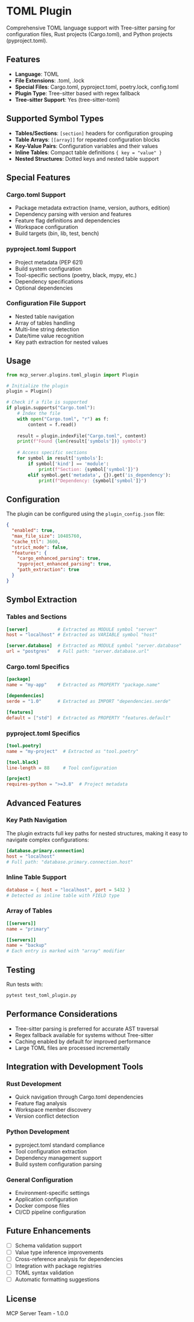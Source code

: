# TOML Plugin

Comprehensive TOML language support with Tree-sitter parsing for configuration files, Rust projects (Cargo.toml), and Python projects (pyproject.toml).

## Features

- **Language**: TOML
- **File Extensions**: .toml, .lock
- **Special Files**: Cargo.toml, pyproject.toml, poetry.lock, config.toml
- **Plugin Type**: Tree-sitter based with regex fallback
- **Tree-sitter Support**: Yes (tree-sitter-toml)

## Supported Symbol Types

- **Tables/Sections**: `[section]` headers for configuration grouping
- **Table Arrays**: `[[array]]` for repeated configuration blocks
- **Key-Value Pairs**: Configuration variables and their values
- **Inline Tables**: Compact table definitions `{ key = "value" }`
- **Nested Structures**: Dotted keys and nested table support

## Special Features

### Cargo.toml Support
- Package metadata extraction (name, version, authors, edition)
- Dependency parsing with version and features
- Feature flag definitions and dependencies
- Workspace configuration
- Build targets (bin, lib, test, bench)

### pyproject.toml Support
- Project metadata (PEP 621)
- Build system configuration
- Tool-specific sections (poetry, black, mypy, etc.)
- Dependency specifications
- Optional dependencies

### Configuration File Support
- Nested table navigation
- Array of tables handling
- Multi-line string detection
- Date/time value recognition
- Key path extraction for nested values

## Usage

```python
from mcp_server.plugins.toml_plugin import Plugin

# Initialize the plugin
plugin = Plugin()

# Check if a file is supported
if plugin.supports("Cargo.toml"):
    # Index the file
    with open("Cargo.toml", "r") as f:
        content = f.read()
    
    result = plugin.indexFile("Cargo.toml", content)
    print(f"Found {len(result['symbols'])} symbols")
    
    # Access specific sections
    for symbol in result['symbols']:
        if symbol['kind'] == 'module':
            print(f"Section: {symbol['symbol']}")
        elif symbol.get('metadata', {}).get('is_dependency'):
            print(f"Dependency: {symbol['symbol']}")
```

## Configuration

The plugin can be configured using the `plugin_config.json` file:

```json
{
  "enabled": true,
  "max_file_size": 10485760,
  "cache_ttl": 3600,
  "strict_mode": false,
  "features": {
    "cargo_enhanced_parsing": true,
    "pyproject_enhanced_parsing": true,
    "path_extraction": true
  }
}
```

## Symbol Extraction

### Tables and Sections
```toml
[server]           # Extracted as MODULE symbol "server"
host = "localhost" # Extracted as VARIABLE symbol "host"

[server.database]  # Extracted as MODULE symbol "server.database"
url = "postgres"   # Full path: "server.database.url"
```

### Cargo.toml Specifics
```toml
[package]
name = "my-app"    # Extracted as PROPERTY "package.name"

[dependencies]
serde = "1.0"      # Extracted as IMPORT "dependencies.serde"

[features]
default = ["std"]  # Extracted as PROPERTY "features.default"
```

### pyproject.toml Specifics
```toml
[tool.poetry]
name = "my-project"  # Extracted as "tool.poetry"

[tool.black]
line-length = 88     # Tool configuration

[project]
requires-python = ">=3.8"  # Project metadata
```

## Advanced Features

### Key Path Navigation
The plugin extracts full key paths for nested structures, making it easy to navigate complex configurations:

```toml
[database.primary.connection]
host = "localhost"
# Full path: "database.primary.connection.host"
```

### Inline Table Support
```toml
database = { host = "localhost", port = 5432 }
# Detected as inline table with FIELD type
```

### Array of Tables
```toml
[[servers]]
name = "primary"

[[servers]]
name = "backup"
# Each entry is marked with "array" modifier
```

## Testing

Run tests with:
```bash
pytest test_toml_plugin.py
```

## Performance Considerations

- Tree-sitter parsing is preferred for accurate AST traversal
- Regex fallback available for systems without Tree-sitter
- Caching enabled by default for improved performance
- Large TOML files are processed incrementally

## Integration with Development Tools

### Rust Development
- Quick navigation through Cargo.toml dependencies
- Feature flag analysis
- Workspace member discovery
- Version conflict detection

### Python Development
- pyproject.toml standard compliance
- Tool configuration extraction
- Dependency management support
- Build system configuration parsing

### General Configuration
- Environment-specific settings
- Application configuration
- Docker compose files
- CI/CD pipeline configuration

## Future Enhancements

- [ ] Schema validation support
- [ ] Value type inference improvements
- [ ] Cross-reference analysis for dependencies
- [ ] Integration with package registries
- [ ] TOML syntax validation
- [ ] Automatic formatting suggestions

## License

MCP Server Team - 1.0.0